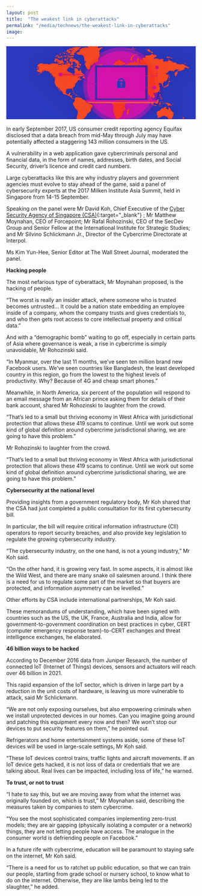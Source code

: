 ```yaml
---
layout: post
title:  "The weakest link in cyberattacks"
permalink: "/media/technews/the-weakest-link-in-cyberattacks"
image: 
---
```


![the weakest link in cyberattacks](/images/technews/the-weakest-link-in-cyberattacks-part-1.jpg)

In early September 2017, US consumer credit reporting agency Equifax disclosed that a data breach from mid-May through July may have potentially affected a staggering 143 million consumers in the US.

A vulnerability in a web application gave cybercriminals personal and financial data, in the form of names, addresses, birth dates, and Social Security, driver’s licence and credit card numbers.

Large cyberattacks like this are why industry players and government agencies must evolve to stay ahead of the game, said a panel of cybersecurity experts at the 2017 Milken Institute Asia Summit, held in Singapore from 14-15 September.

Speaking on the panel were Mr David Koh, Chief Executive of the [Cyber Security Agency of Singapore (CSA)](https://www.csa.gov.sg/){:target="_blank"} ; Mr Matthew Moynahan, CEO of Forcepoint; Mr Rafal Rohozinski, CEO of the SecDev Group and Senior Fellow at the International Institute for Strategic Studies; and Mr Silvino Schlickmann Jr., Director of the Cybercrime Directorate at Interpol.

Ms Kim Yun-Hee, Senior Editor at The Wall Street Journal, moderated the panel.


**Hacking people**

The most nefarious type of cyberattack, Mr Moynahan proposed, is the hacking of people.

“The worst is really an insider attack, where someone who is trusted becomes untrusted… It could be a nation state embedding an employee inside of a company, whom the company trusts and gives credentials to, and who then gets root access to core intellectual property and critical data.”

And with a “demographic bomb” waiting to go off, especially in certain parts of Asia where governance is weak, a rise in cybercrime is simply unavoidable, Mr Rohozinski said.

“In Myanmar, over the last 11 months, we’ve seen ten million brand new Facebook users. We’ve seen countries like Bangladesh, the least developed country in this region, go from the lowest to the highest levels of productivity. Why? Because of 4G and cheap smart phones.”

Meanwhile, in North America, six percent of the population will respond to an email message from an African prince asking them for details of their bank account, shared Mr Rohozinski to laughter from the crowd.

“That’s led to a small but thriving economy in West Africa with jurisdictional protection that allows these 419 scams to continue. Until we work out some kind of global definition around cybercrime jurisdictional sharing, we are going to have this problem.”

Mr Rohozinski to laughter from the crowd.

“That’s led to a small but thriving economy in West Africa with jurisdictional protection that allows these 419 scams to continue. Until we work out some kind of global definition around cybercrime jurisdictional sharing, we are going to have this problem.”


**Cybersecurity at the national level**

Providing insights from a government regulatory body, Mr Koh shared that the CSA had just completed a public consultation for its first cybersecurity bill.

In particular, the bill will require critical information infrastructure (CII) operators to report security breaches, and also provide key legislation to regulate the growing cybersecurity industry.

“The cybersecurity industry, on the one hand, is not a young industry,” Mr Koh said.

“On the other hand, it is growing very fast. In some aspects, it is almost like the Wild West, and there are many snake oil salesmen around. I think there is a need for us to regulate some part of the market so that buyers are protected, and information asymmetry can be levelled.”

Other efforts by CSA include international partnerships, Mr Koh said.

These memorandums of understanding, which have been signed with countries such as the US, the UK, France, Australia and India, allow for government-to-government coordination on best practices in cyber, CERT (computer emergency response team)-to-CERT exchanges and threat intelligence exchanges, he elaborated.


**46 billion ways to be hacked**

According to December 2016 data from Juniper Research, the number of connected IoT (Internet of Things) devices, sensors and actuators will reach over 46 billion in 2021.

This rapid expansion of the IoT sector, which is driven in large part by a reduction in the unit costs of hardware, is leaving us more vulnerable to attack, said Mr Schlickmann.

“We are not only exposing ourselves, but also empowering criminals when we install unprotected devices in our homes. Can you imagine going around and patching this equipment every now and then? We won’t stop our devices to put security features on them,” he pointed out.

Refrigerators and home entertainment systems aside, some of these IoT devices will be used in large-scale settings, Mr Koh said.

“These IoT devices control trains, traffic lights and aircraft movements. If an IoT device gets hacked, it is not loss of data or credentials that we are talking about. Real lives can be impacted, including loss of life,” he warned. 

**To trust, or not to trust**

“I hate to say this, but we are moving away from what the internet was originally founded on, which is trust,” Mr Moynahan said, describing the measures taken by companies to stem cybercrime. 

“You see the most sophisticated companies implementing zero-trust models; they are air gapping (physically isolating a computer or a network) things, they are not letting people have access. The analogue in the consumer world is defriending people on Facebook.”

In a future rife with cybercrime, education will be paramount to staying safe on the internet, Mr Koh said.

“There is a need for us to ratchet up public education, so that we can train our people, starting from grade school or nursery school, to know what to do on the internet. Otherwise, they are like lambs being led to the slaughter,” he added.
